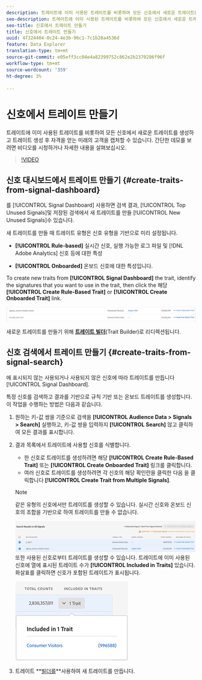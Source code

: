 ```yaml
---
description: 트레이트에 이미 사용된 트레이트를 비롯하여 모든 신호에서 새로운 트레이트를 생성하고 트레이트 생성 후 자격을 얻는 미래의 고객을 캡처할 수 있습니다.
seo-description: 트레이트에 이미 사용된 트레이트를 비롯하여 모든 신호에서 새로운 트레이트를 생성하고 트레이트 생성 후 자격을 얻는 미래의 고객을 캡처할 수 있습니다.
seo-title: 신호에서 트레이트 만들기
title: 신호에서 트레이트 만들기
uuid: 4f324404-0c24-4e3b-96c1-7c1b28a4536d
feature: Data Explorer
translation-type: tm+mt
source-git-commit: e05eff3cc04e4a82399752c862e2b2370286f96f
workflow-type: tm+mt
source-wordcount: '359'
ht-degree: 3%

---
```



# 신호에서 트레이트 만들기

트레이트에 이미 사용된 트레이트를 비롯하여 모든 신호에서 새로운 트레이트를 생성하고 트레이트 생성 후 자격을 얻는 미래의 고객을 캡처할 수 있습니다. 간단한 데모를 보려면 비디오를 시청하거나 자세한 내용을 살펴보십시오.

>[!VIDEO](https://video.tv.adobe.com/v/25169/?quality=12)

## 신호 대시보드에서 트레이트 만들기 {#create-traits-from-signal-dashboard}

를 [!UICONTROL Signal Dashboard] 사용하면 검색 결과, [!UICONTROL Top Unused Signals]및 저장된 검색에서 새 트레이트를 만들 [!UICONTROL New Unused Signals]수 있습니다.

새 트레이트를 만들 때 트레이트 유형은 신호 유형을 기반으로 미리 설정됩니다.

* **[!UICONTROL Rule-based]** 실시간 신호, 실행 가능한 로그 파일 및 [!DNL Adobe Analytics] 신호 등에 대한 특성

* **[!UICONTROL Onboarded]** 온보드 신호에 대한 특성입니다.

To create new traits from **[!UICONTROL Signal Dashboard]** the trait, identify the signatures that you want to use in the trait, then click the 해당 **[!UICONTROL Create Rule-Based Trait]** or **[!UICONTROL Create Onboarded Trait]** link.

![](assets/signals-create-trait.png)

새로운 트레이트를 만들기 위해 **[트레이트 빌더](../../features/traits/about-trait-builder.md)**(Trait Builder)로 리디렉션됩니다.

## 신호 검색에서 트레이트 만들기 {#create-traits-from-signal-search}

에 표시되지 않는 사용되거나 사용되지 않은 신호에 따라 트레이트를 만듭니다 [!UICONTROL Signal Dashboard].

특정 신호를 검색하고 결과를 기반으로 규칙 기반 또는 온보드 트레이트를 생성합니다. 이 작업을 수행하는 방법은 다음과 같습니다.

1. 원하는 키-값 쌍을 기준으로 검색을 **[!UICONTROL Audience Data > Signals > Search]** 실행하고, 키-값 쌍을 입력하지 **[!UICONTROL Search]** 않고 클릭하여 모든 결과를 표시합니다.
2. 결과 목록에서 트레이트에 사용할 신호를 식별합니다.
   * 한 신호로 트레이트를 생성하려면 해당 **[!UICONTROL Create Rule-Based Trait]** 또는 **[!UICONTROL Create Onboarded Trait]** 링크를 클릭합니다.
   * 여러 신호로 트레이트를 생성하려면 각 신호의 해당 확인란을 클릭한 다음 을 클릭합니다 **[!UICONTROL Create Trait from Multiple Signals]**.
   >[!NOTE]
   >같은 유형의 신호에서만 트레이트를 생성할 수 있습니다. 실시간 신호와 온보드 신호의 조합을 기반으로 하여 트레이트를 만들 수 없습니다.
   >
   > ![](assets/signals-create-trait-search.png)
   >또한 사용된 신호로부터 트레이트를 생성할 수 있습니다. 트레이트에 이미 사용된 신호에 열에 표시된 트레이트 수가 **[!UICONTROL Included in Traits]** 있습니다. 화살표를 클릭하면 신호가 포함된 트레이트가 표시됩니다.
   >
   >![](assets/signals-used-traits.png)

3. 트레이트 **[빌더를](../../features/traits/about-trait-builder.md)**사용하여 새 트레이트를 만듭니다.
